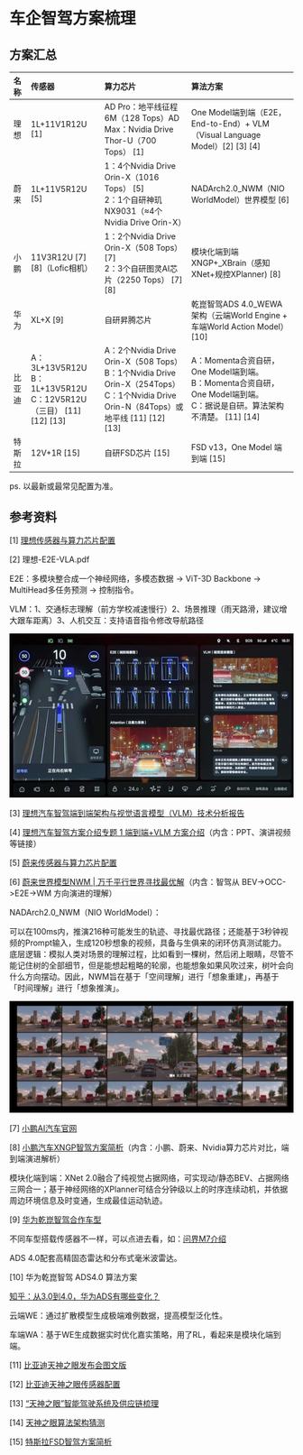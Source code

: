 # 车企智驾方案梳理

## 方案汇总

| 名称   | 传感器                                                       | 算力芯片                                                     | 算法方案                                                     |
| :----- | :----------------------------------------------------------- | :----------------------------------------------------------- | :----------------------------------------------------------- |
| 理想   | 1L+11V1R12U [1]                                              | AD Pro：地平线征程6M（128 Tops）AD Max：Nvidia Drive Thor-U（700 Tops） [1] | One Model端到端（E2E，End-to-End）+ VLM（Visual Language Model）[2] [3] [4] |
| 蔚来   | 1L+11V5R12U [5]                                              | 1：4个Nvidia Drive Orin-X（1016 Tops） [5] <br />2：1个自研神玑NX9031（≈4个Nvidia Drive Orin-X） | NADArch2.0_NWM（NIO WorldModel）世界模型  [6]                |
| 小鹏   | 11V3R12U [7]  [8]（Lofic相机）                               | 1：2个Nvidia Drive Orin-X（508 Tops） [7]<br />2：3个自研图灵AI芯片（2250 Tops） [7]  [8] | 模块化端到端XNGP+_XBrain（感知XNet+规控XPlanner) [8]         |
| 华为   | XL+X [9]                                                     | 自研昇腾芯片                                                 | 乾崑智驾ADS 4.0_WEWA架构（云端World Engine + 车端World Action Model） [10] |
| 比亚迪 | A：3L+13V5R12U<br />B：1L+13V5R12U<br />C：12V5R12U（三目） [11]  [12]  [13] | A：2个Nvidia Drive Orin-X（508 Tops）<br />B：1个Nvidia Drive Orin-X（254Tops）<br />C：1个Nvidia Drive Orin-N（84Tops）或地平线 [11]  [12]  [13] | A：Momenta合资自研，One Model端到端。<br />B：Momenta合资自研，One Model端到端。<br />C：据说是自研。算法架构不清楚。 [11]  [14] |
| 特斯拉 | 12V+1R  [15]                                                 | 自研FSD芯片 [15]                                             | FSD v13，One Model 端到端   [15]                             |

ps. 以最新或最常见配置为准。

## 参考资料

[1] [理想传感器与算力芯片配置](https://www.lixiang.com/tech/autodrive)

[2] 理想-E2E-VLA.pdf

E2E：多模块整合成一个神经网络，多模态数据 -> ViT-3D Backbone -> MultiHead多任务预测 -> 控制指令。

VLM：1、交通标志理解（前方学校减速慢行）2、场景推理（雨天路滑，建议增大跟车距离）3、人机交互：支持语音指令修改导航路径

![img](.\image\2025-10\image0.png)

[3] [理想汽车智驾端到端架构与视觉语言模型（VLM）技术分析报告](https://zhuanlan.zhihu.com/p/1885636538358035110)

[4] [理想汽车智驾方案介绍专题 1 端到端+VLM 方案介绍](https://zhuanlan.zhihu.com/p/1929318571349112762)（内含：PPT、演讲视频等链接）

[5] [蔚来传感器与算力芯片配置](https://www.nio.cn/nad)

[6] [蔚来世界模型NWM | 万千平行世界寻找最优解](https://www.nio.cn/smart-technology/20241120002)（内含：智驾从 BEV->OCC->E2E->WM 方向演进的理解）

NADArch2.0_NWM（NIO WorldModel）：

可以在100ms内，推演216种可能发生的轨迹、寻找最优路径；还能基于3秒钟视频的Prompt输入，生成120秒想象的视频，具备与生俱来的闭环仿真测试能力。底层逻辑：模拟人类对场景的理解过程，比如看到一棵树，然后闭上眼睛，尽管不能记住树的全部细节，但是能想起粗略的轮廓，也能想象如果风吹过来，树叶会向什么方向摆动。因此，NWM旨在基于「空间理解」进行「想象重建」，再基于「时间理解」进行「想象推演」。

![img](.\image\2025-10\image1.png)

[7] [小鹏AI汽车官网](https://www.xiaopeng.com/aidefinedvehicle.html)

[8]  [小鹏汽车XNGP智驾方案简析](https://zhuanlan.zhihu.com/p/1937810028443722068)（内含：小鹏、蔚来、Nvidia算力芯片对比，端到端演进解析）

模块化端到端：XNet 2.0融合了纯视觉占据网络，可实现动/静态BEV、占据网络三网合一；基于神经网络的XPlanner可结合分钟级以上的时序连续动机，并依据周边环境信息及时变通，生成最佳运动轨迹。

[9] [华为乾崑智驾合作车型](https://auto.huawei.com/cn/vehicle-models/)

不同车型搭载传感器不一样，可以点进去看，如：[问界M7介绍](https://hima.auto/wenjie/m7-new/?utm_medium=ownmedia&utm_source=auto&utm_campaign=launch)

ADS 4.0配套高精固态雷达和分布式毫米波雷达。

[10] 华为乾崑智驾 ADS4.0 算法方案

[知乎：从3.0到4.0，华为ADS有哪些变化？](https://zhuanlan.zhihu.com/p/1903013838158267632)

云端WE：通过扩散模型生成极端难例数据，提高模型泛化性。

车端WA：基于WE生成数据实时优化嘉实策略，用了RL，看起来是模块化端到端。

[11] [比亚迪天神之眼发布会图文版](https://zhuanlan.zhihu.com/p/22930855233)

[12] [比亚迪天神之眼传感器配置](https://wallstreetcn.com/articles/3740817)

[13] [“天神之眼”智能驾驶系统及供应链梳理](https://xueqiu.com/4843402355/324545507)

[14] [天神之眼算法架构猜测](https://www.zhihu.com/question/12956948827)

[15] [特斯拉FSD智驾方案简析](https://zhuanlan.zhihu.com/p/1914279642925347734)
